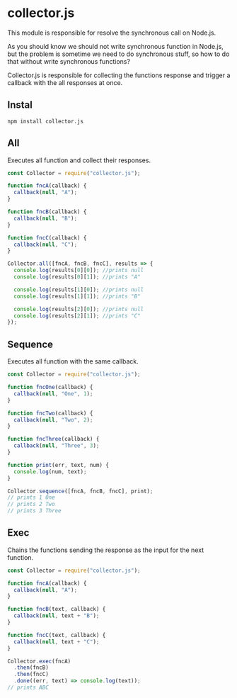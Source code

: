# collector.js

This module is responsible for resolve the synchronous call on Node.js.

As you should know we should not write synchronous function in Node.js, but the problem is sometime we need to do synchronous stuff, so how to do that without write synchronous functions?

Collector.js is responsible for collecting the functions response and trigger a callback with the all responses at once.

## Instal

```
npm install collector.js
```

## All

Executes all function and collect their responses.

```javascript
const Collector = require("collector.js");

function fncA(callback) {
  callback(null, "A");
}

function fncB(callback) {
  callback(null, "B");
}

function fncC(callback) {
  callback(null, "C");
}

Collector.all([fncA, fncB, fncC], results => {
  console.log(results[0][0]); //prints null
  console.log(results[0][1]); //prints "A"

  console.log(results[1][0]); //prints null
  console.log(results[1][1]); //prints "B"

  console.log(results[2][0]); //prints null
  console.log(results[2][1]); //prints "C"
});
```

## Sequence

Executes all function with the same callback.

```javascript
const Collector = require("collector.js");

function fncOne(callback) {
  callback(null, "One", 1);
}

function fncTwo(callback) {
  callback(null, "Two", 2);
}

function fncThree(callback) {
  callback(null, "Three", 3);
}

function print(err, text, num) {
  console.log(num, text);
}

Collector.sequence([fncA, fncB, fncC], print);
// prints 1 One
// prints 2 Two
// prints 3 Three
```

## Exec

Chains the functions sending the response as the input for the next function.

```javascript
const Collector = require("collector.js");

function fncA(callback) {
  callback(null, "A");
}

function fncB(text, callback) {
  callback(null, text + "B");
}

function fncC(text, callback) {
  callback(null, text + "C");
}

Collector.exec(fncA)
  .then(fncB)
  .then(fncC)
  .done((err, text) => console.log(text));
// prints ABC
```
